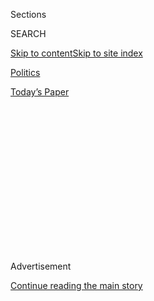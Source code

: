 <div id="app">

<div>

<div>

<div>

<div class="NYTAppHideMasthead css-1q2w90k e1suatyy0">

<div class="section css-ui9rw0 e1suatyy2">

<div class="css-eph4ug er09x8g0">

<div class="css-6n7j50">

</div>

<span class="css-1dv1kvn">Sections</span>

<div class="css-10488qs">

<span class="css-1dv1kvn">SEARCH</span>

</div>

[Skip to content](#site-content)[Skip to site
index](#site-index)

</div>

<div id="masthead-section-label" class="css-1wr3we4 eaxe0e00">

[Politics](https://www.nytimes3xbfgragh.onion/section/politics)

</div>

<div class="css-10698na e1huz5gh0">

</div>

</div>

<div id="masthead-bar-one" class="section hasLinks css-15hmgas e1csuq9d3">

<div class="css-uqyvli e1csuq9d0">

</div>

<div class="css-1uqjmks e1csuq9d1">

</div>

<div class="css-9e9ivx">

[](https://myaccount.nytimes3xbfgragh.onion/auth/login?response_type=cookie&client_id=vi)

</div>

<div class="css-1bvtpon e1csuq9d2">

[Today’s
Paper](https://www.nytimes3xbfgragh.onion/section/todayspaper)

</div>

</div>

</div>

</div>

<div data-aria-hidden="false">

<div id="site-content" data-role="main">

<div>

<div class="css-1aor85t" style="opacity:0.000000001;z-index:-1;visibility:hidden">

<div class="css-1hqnpie">

<div class="css-epjblv">

<span class="css-17xtcya">[Politics](/section/politics)</span><span class="css-x15j1o">|</span><span class="css-fwqvlz">Kerry
Rebukes Israel, Calling Settlements a Threat to
Peace</span>

</div>

<div class="css-k008qs">

<div class="css-1iwv8en">

<span class="css-18z7m18"></span>

<div>

</div>

</div>

<span class="css-1n6z4y">https://nyti.ms/2htfVqH</span>

<div class="css-1705lsu">

<div class="css-4xjgmj">

<div class="css-4skfbu" data-role="toolbar" data-aria-label="Social Media Share buttons, Save button, and Comments Panel with current comment count" data-testid="share-tools">

  - 
  - 
  - 
  - 
    
    <div class="css-6n7j50">
    
    </div>

  - 
  - 

</div>

</div>

</div>

</div>

</div>

</div>

<div class="css-13pd83m">

</div>

<div id="top-wrapper" class="css-1sy8kpn">

<div id="top-slug" class="css-l9onyx">

Advertisement

</div>

[Continue reading the main
story](#after-top)

<div class="ad top-wrapper" style="text-align:center;height:100%;display:block;min-height:250px">

<div id="top" class="place-ad" data-position="top" data-size-key="top">

</div>

</div>

<div id="after-top">

</div>

</div>

<div id="sponsor-wrapper" class="css-1hyfx7x">

<div id="sponsor-slug" class="css-19vbshk">

Supported by

</div>

[Continue reading the main
story](#after-sponsor)

<div id="sponsor" class="ad sponsor-wrapper" style="text-align:center;height:100%;display:block">

</div>

<div id="after-sponsor">

</div>

</div>

<div class="css-1vkm6nb ehdk2mb0">

# Kerry Rebukes Israel, Calling Settlements a Threat to Peace

</div>

![<span class="css-16f3y1r e13ogyst0">Secretary of State John Kerry
defended a decision by the United States to abstain in a recent United
Nations vote on Israeli settlements during a speech on
Wednesday.</span><span class="css-cch8ym"><span class="css-1dv1kvn">Credit</span><span class="css-cnj6d5 e1z0qqy90" itemprop="copyrightHolder"><span class="css-1ly73wi e1tej78p0">Credit...</span><span>Andrew
Harnik/Associated
Press</span></span></span>](https://static01.graylady3jvrrxbe.onion/images/2016/12/28/world/29KERRY-video/29KERRY-video-videoSixteenByNine3000.jpg)

<div class="css-xt80pu e12qa4dv0">

<div class="css-18e8msd">

<div class="css-vp77d3 epjyd6m0">

<div class="css-1baulvz">

By [<span class="css-1baulvz last-byline" itemprop="name">David E.
Sanger</span>](http://www.nytimes3xbfgragh.onion/by/david-e-sanger)

</div>

</div>

  - Dec. 28,
    2016

  - 
    
    <div class="css-4xjgmj">
    
    <div class="css-d8bdto" data-role="toolbar" data-aria-label="Social Media Share buttons, Save button, and Comments Panel with current comment count" data-testid="share-tools">
    
      - 
      - 
      - 
      - 
        
        <div class="css-6n7j50">
        
        </div>
    
      - 
      - 
    
    </div>
    
    </div>

</div>

</div>

<div class="section meteredContent css-1r7ky0e" name="articleBody" itemprop="articleBody">

<div class="css-1fanzo5 StoryBodyCompanionColumn">

<div class="css-53u6y8">

WASHINGTON — Secretary of State John Kerry accused Prime Minister
Benjamin Netanyahu of Israel on Wednesday of thwarting peace in the
Middle East, speaking with a clarity and harshness almost never heard
from American diplomats when discussing one of their closest and
strongest allies.

With only 23 days left in his four-year turn as secretary of state,
during which he made the search for peace in the Middle East one of his
driving missions, Mr. Kerry said the Israeli government was undermining
any hope of a two-state solution to its decades-long conflict with the
Palestinians.

The American vote last week in the United Nations allowing the
condemnation of Israel for settlements in the West Bank and East
Jerusalem, he added, was driven by a desire to save Israel from “the
most extreme elements” in its own government.

“The status quo is leading toward one state and perpetual occupation,”
Mr. Kerry said, his voice animated.

</div>

</div>

<div class="css-1fanzo5 StoryBodyCompanionColumn">

<div class="css-53u6y8">

[His speech](https://www.state.gov/secretary/remarks/2016/12/266119.htm)
was a powerful admonition after years of tension and frustration, with
the Obama administration giving public voice to its long-held concern
that Israel was headed off a cliff toward international isolation and
was condemning itself to a future of low-level, perpetual warfare with
the Palestinians.

Reaction was immediate and harsh, not only from Mr. Netanyahu, but also
from Senators John McCain, Republican of Arizona, and Chuck Schumer,
Democrat of New York. President-elect Donald J. Trump did not even wait
for Mr. Kerry to speak before condemning the secretary of state.

The United States and Israel are in the middle of a breach rarely seen
since President Harry S. Truman recognized the fragile Israeli state in
May 1948. In a direct response to Mr. Netanyahu’s barb over the weekend
that “friends don’t take friends to the Security Council” — a reference
to the Obama administration’s decision to abstain from the resolution
condemning the building of new settlements in disputed territory — Mr.
Kerry said the United States acted out of a deeper understanding of the
meaning of its alliance.

“Some seem to believe that the U.S. friendship means the U.S. must
accept any policy, regardless of our own interests, our own positions,
our own words, our own principles — even after urging again and again
that the policy must change,” he said. “Friends need to tell each other
the hard truths, and friendships require mutual respect.”

</div>

</div>

<div class="css-1fanzo5 StoryBodyCompanionColumn">

<div class="css-53u6y8">

Toward the end of his 70-minute speech in the State Department’s
auditorium, Mr. Kerry acknowledged that Mr. Trump may well abandon the
major principles that the United States has used for decades of Middle
East negotiations, including the two-state solution that both
Republicans and Democrats support. Mr. Trump is [nominating a new
American ambassador, David M.
Friedman](https://www.nytimes3xbfgragh.onion/2016/12/16/world/middleeast/david%2Dfriedman%2Dus%2Dambassador%2Disrael.html?_r=0),
who has broken with even the pretense of supporting a two-state
negotiated agreement and has helped fund some of the settlements Mr.
Kerry denounced.

</div>

</div>

![<span class="css-16f3y1r e13ogyst0">Israelis and Palestinians had
strong opinions about the two-state solution. Prime Minister Benjamin
Netanyahu of Israel said Secretary of State John Kerry's speech was a
"deep
disappointment.”</span><span class="css-cch8ym"><span class="css-1dv1kvn">Credit</span><span class="css-cnj6d5 e1z0qqy90" itemprop="copyrightHolder"><span class="css-1ly73wi e1tej78p0">Credit...</span><span>Gali
Tibbon/Agence France-Presse — Getty
Images</span></span></span>](https://static01.graylady3jvrrxbe.onion/images/2016/12/29/world/JP-29ASSESS/JP-29ASSESS-videoSixteenByNineJumbo1600.jpg)

<div class="css-1fanzo5 StoryBodyCompanionColumn">

<div class="css-53u6y8">

On vacation in Palm Beach, Fla., Mr. Trump posted two Twitter messages
rejecting the speech before it was delivered. “We cannot continue to let
Israel be treated with such total disdain and disrespect,” he wrote on
Wednesday morning. After assailing the nuclear deal in Iran and last
week’s vote at the Security Council, he said, “Stay strong Israel,
January 20th is fast approaching\!”

He was soon praised — also on Twitter — by Mr. Netanyahu, who later
released a video statement that was unsparingly direct and dismissive of
Mr. Kerry.

“The entire Middle East is going up in flames, entire countries are
toppling, terrorism is raging and for an entire hour the secretary of
state attacks the only democracy in the Middle East,” Mr. Netanyahu
said. “Maybe Kerry did not notice that Israel is the only place in the
Middle East where Christmas can be celebrated in peace and security.
Sadly, none of this interests the secretary of state.”

Mr. Kerry’s speech was criticized at home as well.

Mr. McCain called it a “pointless tirade,” while Mr. Schumer, the
incoming Senate Democratic leader, said he feared that Mr. Kerry had
“emboldened extremists on both sides.”

Mr. Kerry did make note of the Palestinian violence, the “extremist
agenda” of Hamas, and the Palestinian unwillingness to recognize Israel.
All, he said, were at the heart of the conflict. But Mr. Netanyahu’s
continued support of settlements, “strategically placed in locations
that make two states impossible,” he said, is driving a solution further
and further away.

Mr. Kerry argued that Israel, with a growing Arab population, could not
survive as both a Jewish state and a democratic state unless it embraced
the two-state approach that a succession of American presidents have
endorsed.

</div>

</div>

<div class="css-1fanzo5 StoryBodyCompanionColumn">

<div class="css-53u6y8">

Mahmoud Abbas, the Palestinian president, responded to Mr. Kerry’s
speech by calling on Israel to freeze housing construction in order to
restart negotiations. “The minute the Israeli government agrees to cease
all settlement activities, including in and around occupied East
Jerusalem, and agree to implement the signed agreements on the basis of
mutual reciprocity, the Palestinian leadership stands ready to resume
permanent status negotiations,” he said.

Mr. Netanyahu has said he is willing to meet Mr. Abbas anytime for talks
as long as there are no preconditions.

It was notable that it was Mr. Kerry who delivered the speech rather
than President Obama, who has long kept a distance from Middle East
peace negotiations, a pursuit he has always doubted would succeed. After
talks at Camp David collapsed in 2000, it was President Bill Clinton
himself who gave a speech laying out the parameters of an ultimate deal,
about 10 days before leaving office in 2001.

At the time, Mr. Clinton also censured Israel for its settlements, but
in far more measured terms. Mr. Kerry called them a violation of
international law, a position he said the State Department had taken
since 1978.

“The Israeli prime minister publicly supports a two-state solution, but
his current coalition is the most right-wing in Israeli history, with an
agenda driven by its most extreme elements,” he said. “The result is
that policies of this government — which the prime minister himself just
described as ‘more committed to settlements than any in Israel’s
history’ — are leading in the opposite direction, towards one state.”

Seldom in modern American diplomacy has an American administration so
directly confronted — and disavowed — a close ally’s actions as Mr.
Kerry did on Wednesday, dropping most of the restraint he had shown in
public over the past four years. One of the last times was during the
Eisenhower administration, when the United States broke with Britain,
France and Israel over the 1956 invasion of the Egyptian Sinai.
Eisenhower had warned against the invasion and threatened to harm
Britain’s financial system in retaliation.

</div>

</div>

<div class="css-1fanzo5 StoryBodyCompanionColumn">

<div class="css-53u6y8">

When Mr. Kerry got to the principles for a future settlement, they were
unsurprising. Many date to the 1990s or earlier, and many to past United
Nations resolutions.

The principles he described started with a “secure and recognized border
between Israel and a viable and contiguous Palestine,” based on Israel’s
withdrawal from territory occupied since the 1967 war and land swaps to
“reflect practical realities on the ground.”

A second principle was the creation of a state for the Palestinian
people, and a third was a “fair and realistic solution to the
Palestinian refugee issue,” including compensation. There was no mention
of a “right of return” for refugees and their descendants forced to
leave Israel and the Palestinian territories, back to 1948.

The fourth principle called for Jerusalem to be the recognized capital
of both states, which Mr. Kerry said was “the most sensitive issue for
both sides.” The fifth was an agreement to satisfy Israel’s security
needs while ending its military occupation of Palestinian territories.

Mr. Kerry, who has cast himself as one of Israel’s greatest friends,
said in recent months it became clear he had to “save the two-state
solution while there was still time.”

“We did not take this decision lightly,” he said of the vote in the
United Nations Security Council, where the American abstention allowed a
14-to-0 condemnation of Israel go forward. “Israelis are fully justified
in decrying attempts to delegitimize their state and question the right
of a Jewish state to exist. But this vote was not about that. It was
about actions that Israelis and Palestinians are taking that are
increasingly rendering a two-state solution impossible.”

It was also about Mr. Kerry’s own personal disappointment. As soon as he
took over from Hillary Clinton as secretary of state in 2013, Mr. Kerry
plunged into the tar pit of Middle East peace negotiations with an
enthusiasm neither Mrs. Clinton nor Mr. Obama shared. The goal was a
nine-month negotiation leading to a “final status” of the
Israeli-Palestinian conflict by the summer of 2014.

</div>

</div>

<div class="css-1fanzo5 StoryBodyCompanionColumn">

<div class="css-53u6y8">

It never got that far. Despite scores of meetings between Mr. Kerry and
his two main interlocutors, Mr. Abbas, the Palestinian president, and
Mr. Netanyahu, Mr. Kerry and his lead mediators, Martin S. Indyk and
Frank Lowenstein, could not make progress. They blamed both sides for
taking actions that undermined the process, but the continued expansion
of the settlements was one of their leading complaints — an effort, in
the American and European view, to establish “facts on the ground” so
that territory could not be traded away.

Mr. Netanyahu has accused the United States of “orchestrating” the vote,
and his aides have said that Mr. Kerry and Mr. Obama effectively stabbed
Israel in the back. Israeli officials have said they have evidence that
the United States organized the resolution. Mr. Kerry pushed back at
that narrative on Wednesday.

Mr. Netanyahu, for his part, is biding his time and waiting for Mr.
Kerry and Mr. Obama to move on. Israeli leaders postponed plans on
Wednesday to move ahead with new housing in East Jerusalem, just hours
before the speech.

</div>

</div>

</div>

<div>

</div>

<div>

</div>

<div>

</div>

<div>

<div id="bottom-wrapper" class="css-1ede5it">

<div id="bottom-slug" class="css-l9onyx">

Advertisement

</div>

[Continue reading the main
story](#after-bottom)

<div id="bottom" class="ad bottom-wrapper" style="text-align:center;height:100%;display:block;min-height:90px">

</div>

<div id="after-bottom">

</div>

</div>

</div>

</div>

</div>

## Site Index

<div>

</div>

## Site Information Navigation

  - [© <span>2020</span> <span>The New York Times
    Company</span>](https://help.nytimes3xbfgragh.onion/hc/en-us/articles/115014792127-Copyright-notice)

<!-- end list -->

  - [NYTCo](https://www.nytco.com/)
  - [Contact
    Us](https://help.nytimes3xbfgragh.onion/hc/en-us/articles/115015385887-Contact-Us)
  - [Work with us](https://www.nytco.com/careers/)
  - [Advertise](https://nytmediakit.com/)
  - [T Brand Studio](http://www.tbrandstudio.com/)
  - [Your Ad
    Choices](https://www.nytimes3xbfgragh.onion/privacy/cookie-policy#how-do-i-manage-trackers)
  - [Privacy](https://www.nytimes3xbfgragh.onion/privacy)
  - [Terms of
    Service](https://help.nytimes3xbfgragh.onion/hc/en-us/articles/115014893428-Terms-of-service)
  - [Terms of
    Sale](https://help.nytimes3xbfgragh.onion/hc/en-us/articles/115014893968-Terms-of-sale)
  - [Site
    Map](https://spiderbites.nytimes3xbfgragh.onion)
  - [Help](https://help.nytimes3xbfgragh.onion/hc/en-us)
  - [Subscriptions](https://www.nytimes3xbfgragh.onion/subscription?campaignId=37WXW)

</div>

</div>

</div>

</div>

